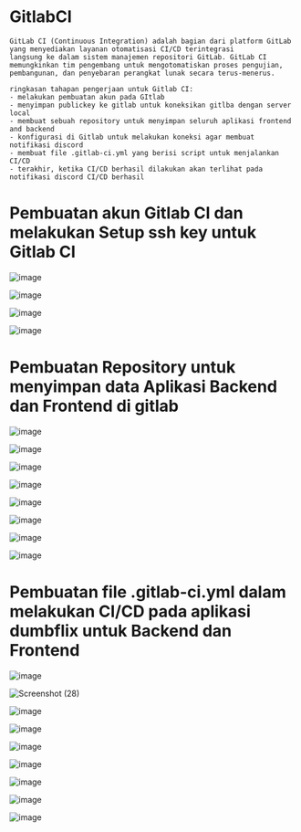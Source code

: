 # GitlabCI


```
GitLab CI (Continuous Integration) adalah bagian dari platform GitLab yang menyediakan layanan otomatisasi CI/CD terintegrasi
langsung ke dalam sistem manajemen repositori GitLab. GitLab CI memungkinkan tim pengembang untuk mengotomatiskan proses pengujian,
pembangunan, dan penyebaran perangkat lunak secara terus-menerus.

ringkasan tahapan pengerjaan untuk Gitlab CI:
- melakukan pembuatan akun pada GItlab
- menyimpan publickey ke gitlab untuk koneksikan gitlba dengan server local
- membuat sebuah repository untuk menyimpan seluruh aplikasi frontend and backend
- konfigurasi di Gitlab untuk melakukan koneksi agar membuat notifikasi discord 
- membuat file .gitlab-ci.yml yang berisi script untuk menjalankan CI/CD 
- terakhir, ketika CI/CD berhasil dilakukan akan terlihat pada notifikasi discord CI/CD berhasil
```

# Pembuatan akun Gitlab CI dan melakukan Setup ssh key untuk Gitlab CI
![image](https://github.com/irwanpanai/devops19-dumbways-irwanpanai/assets/89429810/a36814be-40c6-4ef2-b4f8-7028085de3fb)

![image](https://github.com/irwanpanai/devops19-dumbways-irwanpanai/assets/89429810/71738897-c288-443b-83c4-916590dcf5da)

![image](https://github.com/irwanpanai/devops19-dumbways-irwanpanai/assets/89429810/318c4427-f901-4526-b1b4-721ac5bc9710)

![image](https://github.com/irwanpanai/devops19-dumbways-irwanpanai/assets/89429810/87039370-4e74-4494-8eca-f8567b3f0efc)


# Pembuatan Repository untuk menyimpan data Aplikasi Backend dan Frontend di gitlab 
![image](https://github.com/irwanpanai/devops19-dumbways-irwanpanai/assets/89429810/0c1f5089-54ea-4015-b4bb-9191f032871e)

![image](https://github.com/irwanpanai/devops19-dumbways-irwanpanai/assets/89429810/f573ff26-3097-4991-a9d6-33ef2730d7d1)

![image](https://github.com/irwanpanai/devops19-dumbways-irwanpanai/assets/89429810/0551cf7b-99ce-4478-bf57-df8e22089fc1)

![image](https://github.com/irwanpanai/devops19-dumbways-irwanpanai/assets/89429810/52391615-bead-4eb2-bc06-d0cda32a3faa)

![image](https://github.com/irwanpanai/devops19-dumbways-irwanpanai/assets/89429810/ac84d8e1-dc37-4f0e-a32a-8d4c8822aaa0)

![image](https://github.com/irwanpanai/devops19-dumbways-irwanpanai/assets/89429810/98a7cbc2-c382-4470-a0c3-f91f92b4d56e)

![image](https://github.com/irwanpanai/devops19-dumbways-irwanpanai/assets/89429810/d4910475-1418-43c2-8968-798afdb3abe5)

![image](https://github.com/irwanpanai/devops19-dumbways-irwanpanai/assets/89429810/58b66d30-380e-4d0c-832a-950bb0b3881b)


# Pembuatan file .gitlab-ci.yml dalam melakukan CI/CD pada aplikasi dumbflix untuk Backend dan Frontend
![image](https://github.com/irwanpanai/devops19-dumbways-irwanpanai/assets/89429810/c07dfbe0-75f5-45e6-a49b-53504ca13aa7)

![Screenshot (28)](https://github.com/irwanpanai/devops19-dumbways-irwanpanai/assets/89429810/7b14feec-46f2-4717-85eb-760db46d2032)

![image](https://github.com/irwanpanai/devops19-dumbways-irwanpanai/assets/89429810/dcb6cde1-8440-4879-a876-71595e469b1f)

![image](https://github.com/irwanpanai/devops19-dumbways-irwanpanai/assets/89429810/0e79e1c9-4169-497f-88df-62b38e24e838)

![image](https://github.com/irwanpanai/devops19-dumbways-irwanpanai/assets/89429810/5891accf-a8bb-4094-a372-98daef9536f6)

![image](https://github.com/irwanpanai/devops19-dumbways-irwanpanai/assets/89429810/3b5b3de1-1aed-49ff-ad01-86dcf0b38ff6)

![image](https://github.com/irwanpanai/devops19-dumbways-irwanpanai/assets/89429810/fb708fd9-661b-46b4-9b03-a476dd26766a)

![image](https://github.com/irwanpanai/devops19-dumbways-irwanpanai/assets/89429810/207231af-c7a4-4973-b481-f77e50ec6ab0)

![image](https://github.com/irwanpanai/devops19-dumbways-irwanpanai/assets/89429810/d8cb0928-0808-4499-8bd0-c3d7cbacaa2b)








